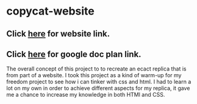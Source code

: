 # copycat-website
## Click [here](https://224d157be11e447889313866f3648670.vfs.cloud9.us-west-2.amazonaws.com/_static/web-design/copycat-website/inder.html) for website link.   
## Click [here](https://docs.google.com/document/d/1goGoY9HDfj65j96w6HQDNpVhTazccxA-ehepEXYFOJE/edit) for google doc plan link. 

The overall concept of this project to to recreate an ecact replica that is from part of a website. I took this project as a kind of warm-up for my freedom project to see how i can tinker with css and html. I had to learn a lot on my own in order to achieve different aspects for my replica, it gave me a chance to increase my knowledge in both HTMl and CSS. 